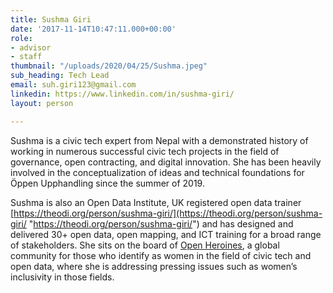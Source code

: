 ```yaml
---
title: Sushma Giri
date: '2017-11-14T10:47:11.000+00:00'
role:
- advisor
- staff
thumbnail: "/uploads/2020/04/25/Sushma.jpeg"
sub_heading: Tech Lead
email: suh.giri123@gmail.com
linkedin: https://www.linkedin.com/in/sushma-giri/
layout: person

---
```


Sushma is a civic tech expert from Nepal with a demonstrated history of working in numerous successful civic tech projects in the field of governance, open contracting, and digital innovation. She has been heavily involved in the conceptualization of ideas and technical foundations for Öppen Upphandling since the summer of 2019.

Sushma is also an Open Data Institute, UK registered open data trainer [https://theodi.org/person/sushma-giri/](https://theodi.org/person/sushma-giri/ "https://theodi.org/person/sushma-giri/") and has designed and delivered 30+ open data, open mapping, and ICT training for a broad range of stakeholders. She sits on the board of [Open Heroines](https://openheroines.org/), a global community for those who identify as women in the field of civic tech and open data, where she is addressing pressing issues such as women’s inclusivity in those fields.